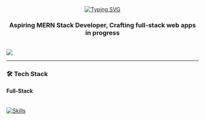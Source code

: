<p align="center">
  <a href="https://git.io/typing-svg">
    <img src="https://readme-typing-svg.herokuapp.com?font=Fira+Code&size=32&pause=1000&color=9B40F7&width=435&lines=Hey+there%2C+I'm+Ayan!" alt="Typing SVG" />
  </a>
  <br>
  <h3 align="center"><b>Aspiring MERN Stack Developer, Crafting full-stack web apps in progress</b></h3>
  <br>
  <img src="https://komarev.com/ghpvc/?username=Amritasahu04&style=flat-square" />
</p>

---
 
### 🛠 Tech Stack

<p align="">
  <h4>Full-Stack </h4>
  <br>
  <a href="https://skillicons.dev">
    <img src="https://skillicons.dev/icons?i=js,figma,html,css,express,nodejs,mongodb,react" alt="Skills" />
  </a>
</p>




